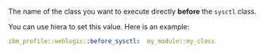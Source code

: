 The name of the class you want to execute directly **before** the `sysctl` class.

You can use hiera to set this value. Here is an example:

```yaml
ibm_profile::weblogic::before_sysctl:  my_module::my_class
```
